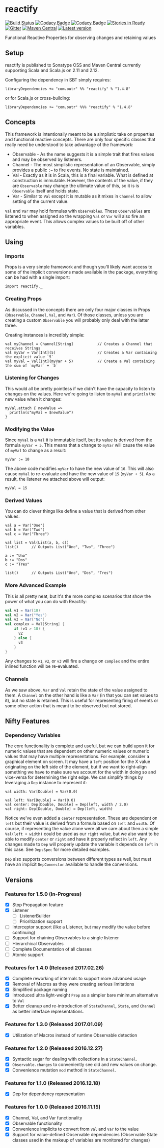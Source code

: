 # reactify

[![Build Status](https://travis-ci.org/outr/reactify.svg?branch=master)](https://travis-ci.org/outr/reactify)
[![Codacy Badge](https://api.codacy.com/project/badge/Grade/759324d19db5496dbd9867b4a113c806)](https://www.codacy.com/app/matthicks/reactify?utm_source=github.com&amp;utm_medium=referral&amp;utm_content=outr/reactify&amp;utm_campaign=Badge_Grade)
[![Codacy Badge](https://api.codacy.com/project/badge/Coverage/759324d19db5496dbd9867b4a113c806)](https://www.codacy.com/app/matthicks/reactify?utm_source=github.com&utm_medium=referral&utm_content=outr/reactify&utm_campaign=Badge_Coverage)
[![Stories in Ready](https://badge.waffle.io/outr/reactify.png?label=ready&title=Ready)](https://waffle.io/outr/reactify)
[![Gitter](https://badges.gitter.im/Join%20Chat.svg)](https://gitter.im/outr/reactify)
[![Maven Central](https://maven-badges.herokuapp.com/maven-central/com.outr/reactify_2.12/badge.svg)](https://maven-badges.herokuapp.com/maven-central/com.outr/reactify_2.12)
[![Latest version](https://index.scala-lang.org/outr/reactify/reactify/latest.svg)](https://index.scala-lang.org/outr/reactify)

Functional Reactive Properties for observing changes and retaining values

## Setup

reactify is published to Sonatype OSS and Maven Central currently supporting Scala and Scala.js on 2.11 and 2.12.

Configuring the dependency in SBT simply requires:

```
libraryDependencies += "com.outr" %% "reactify" % "1.4.8"
```

or for Scala.js or cross-building:

```
libraryDependencies += "com.outr" %%% "reactify" % "1.4.8"
```

## Concepts

This framework is intentionally meant to be a simplistic take on properties and functional reactive concepts. There are
only four specific classes that really need be understood to take advantage of the framework:

- Observable - As the name suggests it is a simple trait that fires values and may be observed by listeners.
- Channel - The most simplistic representation of an Observable, simply provides a public `:=` to fire events. No state
is maintained.
- Val - Exactly as it is in Scala, this is a final variable. What is defined at construction is immutable. However, the
contents of the value, if they are `Observable` may change the ultimate value of this, so it is is `Observable` itself
and holds state.
- Var - Similar to `Val` except it is mutable as it mixes in `Channel` to allow setting of the current value.

`Val` and `Var` may hold formulas with `Observables`. These `Observables` are listened to when assigned so the wrapping
`Val` or `Var` will also fire an appropriate event. This allows complex values to be built off of other variables.

## Using

### Imports

Props is a very simple framework and though you'll likely want access to some of the implicit conversions made available
in the package, everything can be had with a single import:

```
import reactify._
```

### Creating Props

As discussed in the concepts there are only four major classes in Props (`Observable`, `Channel`, `Val`, and `Var`). Of
those classes, unless you are creating a custom `Observable` you will probably only deal with the latter three.

Creating instances is incredibly simple:

```
val myChannel = Channel[String]           // Creates a Channel that receives Strings
val myVar = Var[Int](5)                   // Creates a Var containing the explicit value `5`
val myVal = Val[Int](myVar + 5)           // Create a Val containing the sum of `myVar` + `5`
```

### Listening for Changes

This would all be pretty pointless if we didn't have the capacity to listen to changes on the values. Here we're going
to listen to `myVal` and `println` the new value when it changes:

```
myVal.attach { newValue =>
  println(s"myVal = $newValue")
}
```

### Modifying the Value

Since `myVal` is a `Val` it is immutable itself, but its value is derived from the formula `myVar + 5`. This means that
a change to `myVar` will cause the value of `myVal` to change as a result:

```
myVar := 10
```

The above code modifies `myVar` to have the new value of `10`. This will also cause `myVal` to re-evaluate and have the
new value of `15` (`myVar + 5`). As a result, the listener we attached above will output:

```
myVal = 15
```

### Derived Values

You can do clever things like define a value that is derived from other values:

```
val a = Var("One")
val b = Var("Two")
val c = Var("Three")

val list = Val(List(a, b, c))
list()      // Outputs List("One", "Two", "Three")

a := "Uno"
b := "Dos"
c := "Tres"

list()      // Outputs List("Uno", "Dos", "Tres")
```

### More Advanced Example

This is all pretty neat, but it's the more complex scenarios that show the power of what you can do with Reactify:

```scala
val v1 = Var(10)
val v2 = Var("Yes")
val v3 = Var("No")
val complex = Val[String] {
    if (v1 > 10) {
      v2
    } else {
      v3
    }
}
```

Any changes to `v1`, `v2`, or `v3` will fire a change on `complex` and the entire inlined function will be re-evaluated.

### Channels

As we saw above, `Var` and `Val` retain the state of the value assigned to them. A `Channel` on the other hand is like a
`Var` (in that you can set values to it), but no state is retained. This is useful for representing firing of events or
some other action that is meant to be observed but not stored.

## Nifty Features

### Dependency Variables

The core functionality is complete and useful, but we can build upon it for numeric values that are dependent on other
numeric values or numeric values that may have multiple representations. For example, consider a graphical element on
screen. It may have a `left` position for the X value originating on the left side of the element, but if we want to
right-align something we have to make sure we account for the width in doing so and vice-versa for determining the right
edge. We can simplify things by leveraging a `Dep` instance to represent it:

```
val width: Var[Double] = Var(0.0)

val left: Var[Double] = Var(0.0)
val center: Dep[Double, Double] = Dep(left, width / 2.0)
val right: Dep[Double, Double] = Dep(left, width)
```

Notice we've even added a `center` representation. These are dependent on `left` but their value is derived from a
formula based on `left` and `width`. Of course, if representing the value alone were all we care about then a simple
`Val(left + width)` could be used as our `right` value, but we also want to be able to modify `center` or `right` and
have it properly reflect in `left`. Any changes made to `Dep` will properly update the variable it depends on `left` in
this case. See `DepsSpec` for more detailed examples.

`Dep` also supports conversions between different types as well, but must have an implicit `DepConnector` available to
handle the conversions.

## Versions

### Features for 1.5.0 (In-Progress)

* [X] Stop Propagation feature
* [X] Listener
    * [ ] ListenerBuilder
    * [ ] Prioritization support
* [ ] Interceptor support (like a Listener, but may modify the value before continuing)
* [ ] Support for chaining Observables to a single listener
* [ ] Hierarchical Observables
* [ ] Complete Documentation of all classes
* [ ] Atomic support

### Features for 1.4.0 (Released 2017.02.26)

* [X] Complete reworking of internals to support more advanced usage
* [X] Removal of Macros as they were creating serious limitations
* [X] Simplified package naming
* [X] Introduced ultra light-weight `Prop` as a simpler bare minimum alternative to `Val`
* [X] Better cleanup and re-introduction of `StateChannel`, `State`, and `Channel` as better interface representations.

### Features for 1.3.0 (Released 2017.01.09)

* [X] Utilization of Macros instead of runtime Observable detection

### Features for 1.2.0 (Released 2016.12.27)

* [X] Syntactic sugar for dealing with collections in a `StateChannel`.
* [X] `Observable.changes` to conveniently see old and new values on change.
* [X] Convenience mutation `mod` method in `StateChannel`.

### Features for 1.1.0 (Released 2016.12.18)

* [X] Dep for dependency representation

### Features for 1.0.0 (Released 2016.11.15)

* [X] Channel, Val, and Var functionality
* [X] Observable functionality
* [X] Convenience implicits to convert from `Val` and `Var` to the value
* [X] Support for value-defined Observable dependencies (Observable State classes used in the makeup of variables are monitored for changes)